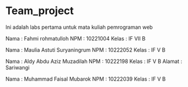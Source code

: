 # Team_project

Ini adalah labs pertama untuk mata kuliah pemrograman web

Nama : Fahmi rohmatulloh
NPM : 10221004
Kelas : IF VII B

Nama : Maulia Astuti Suryaningrum
NPM : 10222052
Kelas : IF V B

Nama : Aldy Abdu Aziz Muzadilah
NPM : 10222198
Kelas : IF V B
Alamat : Sariwangi

Nama : Muhammad Faisal Mubarok
NPM : 10222039
Kelas : IF V B
